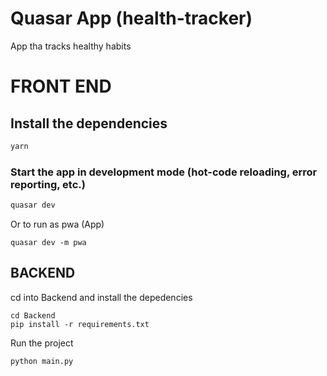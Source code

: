 # Quasar App (health-tracker)

App tha tracks healthy habits

# FRONT END

## Install the dependencies
```bash
yarn
```

### Start the app in development mode (hot-code reloading, error reporting, etc.)
```bash
quasar dev

```

Or to run as pwa (App)
```
quasar dev -m pwa
```

## BACKEND
cd into Backend and
install the depedencies

```
cd Backend
pip install -r requirements.txt

```

Run the project

```
python main.py
```